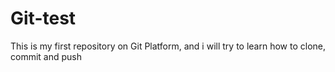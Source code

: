 # Git-test
This is my first repository on Git Platform, and i will try to learn how to clone, commit and push
